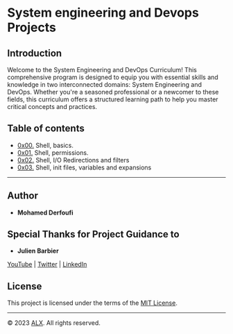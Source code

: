 # System engineering and Devops Projects

## Introduction

Welcome to the System Engineering and DevOps Curriculum! This comprehensive program is designed to equip you with essential skills and knowledge in two interconnected domains: System Engineering and DevOps. Whether you're a seasoned professional or a newcomer to these fields, this curriculum offers a structured learning path to help you master critical concepts and practices.

## Table of contents

 - [0x00.](0x00-shell_basics) Shell, basics.
 - [0x01.](0x01-shell_permissions) Shell, permissions.
 - [0x02.](0x02-shell_redirections) Shell, I/O Redirections and filters
 - [0x03.](0x03-shell_variables_expansions) Shell, init files, variables and expansions

---

## Author

- **Mohamed Derfoufi**

## Special Thanks for Project Guidance to 

- **Julien Barbier**

[YouTube](https://www.youtube.com/@0xJulien) | [Twitter](https://twitter.com/julienbarbier42) | [LinkedIn](https://www.linkedin.com/in/julienbarbier/)

## License

This project is licensed under the terms of the [MIT License](https://www.alxafrica.com/terms-conditions-portal/).

---

© 2023 [ALX](https://www.alxafrica.com/). All rights reserved.
